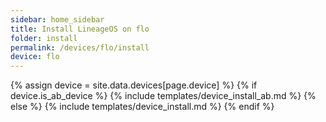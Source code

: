 ```yaml
---
sidebar: home_sidebar
title: Install LineageOS on flo
folder: install
permalink: /devices/flo/install
device: flo
---
```

{% assign device = site.data.devices[page.device] %}
{% if device.is_ab_device %}
{% include templates/device_install_ab.md %}
{% else %}
{% include templates/device_install.md %}
{% endif %}
